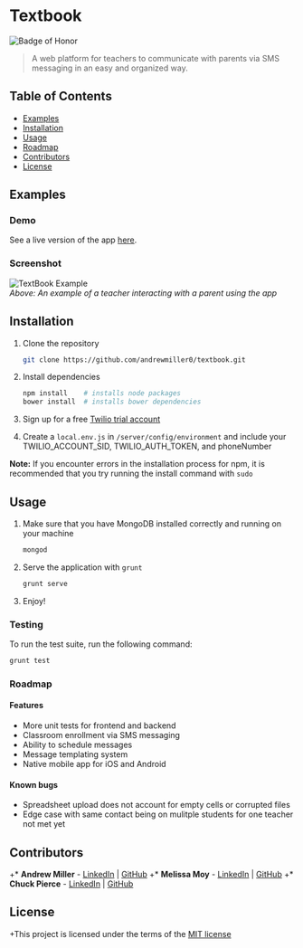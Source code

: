 # Textbook
![Badge of Honor](https://img.shields.io/badge/Built%20at-Fullstack-green.svg?style=flat-square)
> A web platform for teachers to communicate with parents via SMS messaging in an easy and organized way.


## Table of Contents

- [Examples](#examples)
- [Installation](#installation)
- [Usage](#usage)
- [Roadmap](#roadmap)
- [Contributors](#contributors)
- [License](#license)

## Examples
### Demo

See a live version of the app [here](http://txtbk.herokuapp.com).

### Screenshot

![TextBook Example](http://www.chuckmpierce.com/textbook/texting.gif)<br />
_Above: An example of a teacher interacting with a parent using the app_


## Installation

1. Clone the repository

	```bash
	git clone https://github.com/andrewmiller0/textbook.git
	```
2.	Install dependencies

	```bash
	npm install    # installs node packages
	bower install  # installs bower dependencies
	```
4. Sign up for a free [Twilio trial account](https://www.twilio.com/try-twilio)
5. Create a `local.env.js` in `/server/config/environment` and include your  TWILIO_ACCOUNT_SID, TWILIO_AUTH_TOKEN, and phoneNumber

__Note:__ If you encounter errors in the installation process for npm, it is recommended that you try running the install command with `sudo`

## Usage

1.  Make sure that you have MongoDB installed correctly and running on your machine

    ```bash
    mongod
    ```
2. Serve the application with `grunt`
    ```bash
    grunt serve
    ```
3. Enjoy!

### Testing
To run the test suite, run the following command:

```bash
grunt test
```
### Roadmap

#### Features

-	More unit tests for frontend and backend
-	Classroom enrollment via SMS messaging
-	Ability to schedule messages
-	Message templating system
-	Native mobile app for iOS and Android

#### Known bugs

- Spreadsheet upload does not account for empty cells or corrupted files
- Edge case with same contact being on mulitple students for one teacher not met yet

 ## Contributors
+*  __Andrew Miller__ - [LinkedIn](https://www.linkedin.com/in/andrewmillerdev) | [GitHub](https://github.com/andrewmiller0)
+*  __Melissa Moy__ - [LinkedIn](https://www.linkedin.com/in/meliis) | [GitHub](https://github.com/meliis)
+*  __Chuck Pierce__ -  [LinkedIn](http://linkedin.com/in/chuckmpierce) | [GitHub](https://github.com/ChuckPierce)
 
 ## License
 
+This project is licensed under the terms of the [MIT license](/LICENSE)


